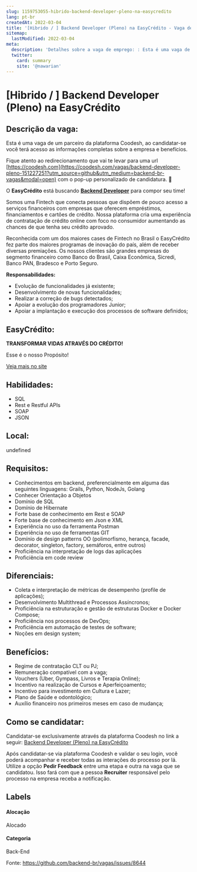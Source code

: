 ```yaml
---
slug: 1159753055-hibrido-backend-developer-pleno-na-easycredito
lang: pt-br
createdAt: 2022-03-04
title: '[Hibrido / ] Backend Developer (Pleno) na EasyCrédito - Vaga de Emprego'
sitemap:
  lastModified: 2022-03-04
meta:
  description: 'Detalhes sobre a vaga de emprego: : Esta é uma vaga de um parceiro da plataforma Coodesh, ao candidatar-se você terá acesso as informações completas sobre a empresa e benefícios.  Fique atento ao redirecionamento que vai te levar para uma url [https://coodesh.com](https://coodesh.com/vagas/backend-developer-pleno-151227251?utm_source=github&utm_medium=backend-br-vagas&modal=open) com o pop-up personalizado de candidatura. 👋 <p>O <strong>EasyCrédito</strong> está buscando <strong><ins>Backend Developer</ins></strong> para compor seu time!</p> <p>Somos uma Fintech que conecta pessoas que dispõem de pouco acesso a serviços financeiros com empresas que oferecem empréstimos, financiamentos e cartões de crédito. Nossa plataforma cria uma experiência de contratação de crédito online com foco no consumidor aumentando as chances de que tenha seu crédito aprovado.</p> <p>Reconhecida com um dos maiores cases de Fintech no Brasil o EasyCrédito fez parte dos maiores programas de inovação do país, além de receber diversas premiações. Os nossos clientes são grandes empresas do segmento financeiro como Banco do Brasil, Caixa Econômica, Sicredi, Banco PAN, Bradesco e Porto Seguro.&nbsp;</p> <p><strong>Responsabilidades:</strong></p> <ul> <li>Evolução de funcionalidades já existente;</li> <li>Desenvolvimento de novas funcionalidades;</li> <li>Realizar a correção de bugs detectados;</li> <li>Apoiar a evolução dos programadores Junior;</li> <li>Apoiar a implantação e execução dos processos de software definidos;</li> </ul> <p></p> <p></p>'
  twitter:
    card: summary
    site: '@nawarian'
---
```


# [Hibrido / ] Backend Developer (Pleno) na EasyCrédito

## Descrição da vaga: 
Esta é uma vaga de um parceiro da plataforma Coodesh, ao candidatar-se você terá acesso as informações completas sobre a empresa e benefícios.


Fique atento ao redirecionamento que vai te levar para uma url [https://coodesh.com](https://coodesh.com/vagas/backend-developer-pleno-151227251?utm_source=github&utm_medium=backend-br-vagas&modal=open) com o pop-up personalizado de candidatura. 👋
<p>O <strong>EasyCrédito</strong> está buscando <strong><ins>Backend Developer</ins></strong> para compor seu time!</p>
<p>Somos uma Fintech que conecta pessoas que dispõem de pouco acesso a serviços financeiros com empresas que oferecem empréstimos, financiamentos e cartões de crédito. Nossa plataforma cria uma experiência de contratação de crédito online com foco no consumidor aumentando as chances de que tenha seu crédito aprovado.</p>
<p>Reconhecida com um dos maiores cases de Fintech no Brasil o EasyCrédito fez parte dos maiores programas de inovação do país, além de receber diversas premiações. Os nossos clientes são grandes empresas do segmento financeiro como Banco do Brasil, Caixa Econômica, Sicredi, Banco PAN, Bradesco e Porto Seguro.&nbsp;</p>
<p><strong>Responsabilidades:</strong></p>
<ul>
<li>Evolução de funcionalidades já existente;</li>
<li>Desenvolvimento de novas funcionalidades;</li>
<li>Realizar a correção de bugs detectados;</li>
<li>Apoiar a evolução dos programadores Junior;</li>
<li>Apoiar a implantação e execução dos processos de software definidos;</li>
</ul>
<p></p>
<p></p>

## EasyCrédito: 
 <p><strong>TRANSFORMAR VIDAS ATRAVÉS DO CRÉDITO!</strong></p>
<p>Esse é o nosso Propósito!</p><a href='https://coodesh.com/empresas/easycredito'>Veja mais no site</a>

 ## Habilidades: 
 - SQL 
- Rest e Restful APIs 
- SOAP 
- JSON
## Local: 
 undefined
## Requisitos: 
 - Conhecimentos em backend, preferencialmente em alguma das seguintes linguagens: Grails, Python, NodeJs, Golang 
- Conhecer Orientação a Objetos 
- Domínio de SQL 
- Domínio de Hibernate 
- Forte base de conhecimento em Rest e SOAP 
- Forte base de conhecimento em Json e XML 
- Experiência no uso da ferramenta Postman 
- Experiência no uso de ferramentas GIT 
- Domínio de design patterns OO (polimorfismo, herança, facade, decorator, singleton, factory, semáforos, entre outros) 
- Proficiência na interpretação de logs das aplicações 
- Proficiência em code review
## Diferenciais: 
 - Coleta e interpretação de métricas de desempenho (profile de aplicações); 
- Desenvolvimento Multithread e Processos Assíncronos; 
- Proficiência na estruturação e gestão de estruturas Docker e Docker Compose; 
- Proficiência nos processos de DevOps; 
- Proficiência em automação de testes de software; 
- Noções em design system;
## Benefícios: 
 - Regime de contratação CLT ou PJ; 
- Remuneração compatível com a vaga; 
- Vouchers (Uber, Gympass, Livros e Terapia Online); 
- Incentivo na realização de Cursos e Aperfeiçoamento; 
- Incentivo para investimento em Cultura e Lazer; 
- Plano de Saúde e odontológico; 
- Auxílio financeiro nos primeiros meses em caso de mudança;
## Como se candidatar:
Candidatar-se exclusivamente através da plataforma Coodesh no link a seguir: [Backend Developer (Pleno) na EasyCrédito](https://coodesh.com/vagas/backend-developer-pleno-151227251?utm_source=github&utm_medium=backend-br-vagas&modal=open)


Após candidatar-se via plataforma Coodesh e validar o seu login, você poderá acompanhar e receber todas as interações do processo por lá. Utilize a opção **Pedir Feedback** entre uma etapa e outra na vaga que se candidatou. Isso fará com que a pessoa **Recruiter** responsável pelo processo na empresa receba a notificação.
## Labels
#### Alocação
Alocado
#### Categoria
Back-End

Fonte: https://github.com/backend-br/vagas/issues/8644
